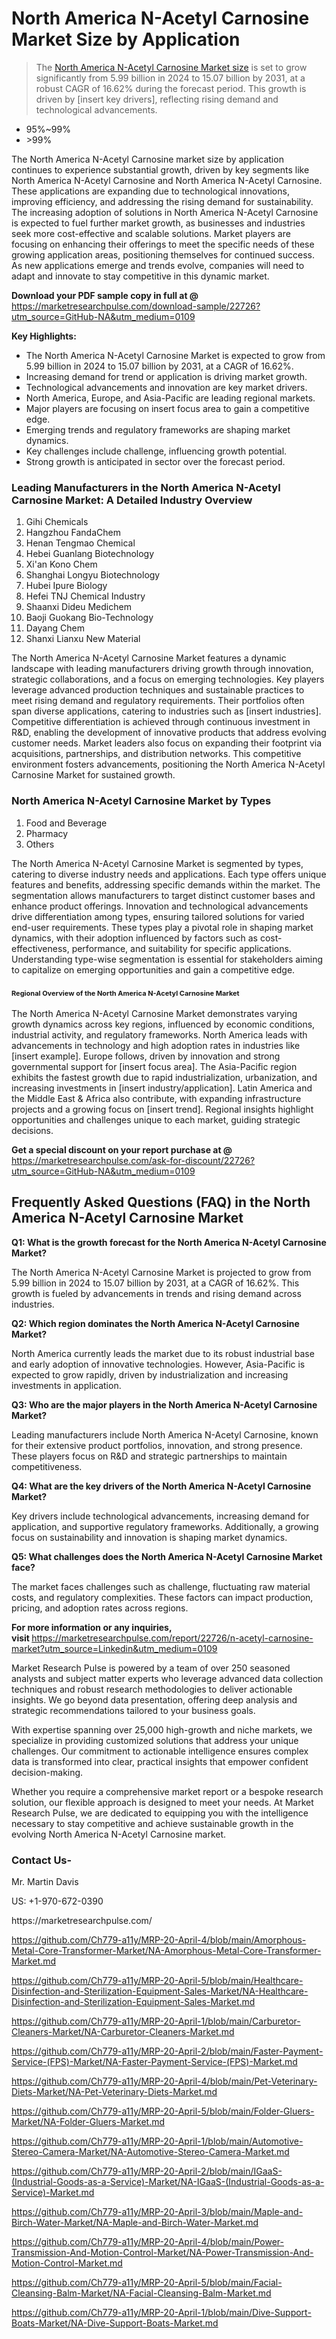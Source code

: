 <h1>North America N-Acetyl Carnosine Market&nbsp;Size by Application</h1><blockquote><p>The <a href="https://marketresearchpulse.com/download-sample/22726?utm_source=GitHub-NA&amp;utm_medium=0109">North America N-Acetyl Carnosine Market size</a> is set to grow significantly from 5.99 billion in 2024 to 15.07 billion by 2031, at a robust CAGR of 16.62% during the forecast period. This growth is driven by [insert key drivers], reflecting rising demand and technological advancements.</p></blockquote><ul><li>95%~99%<li> >99%</li></ul><p>The North America N-Acetyl Carnosine market size by application continues to experience substantial growth, driven by key segments like North America N-Acetyl Carnosine and North America N-Acetyl Carnosine. These applications are expanding due to technological innovations, improving efficiency, and addressing the rising demand for sustainability. The increasing adoption of solutions in North America N-Acetyl Carnosine is expected to fuel further market growth, as businesses and industries seek more cost-effective and scalable solutions. Market players are focusing on enhancing their offerings to meet the specific needs of these growing application areas, positioning themselves for continued success. As new applications emerge and trends evolve, companies will need to adapt and innovate to stay competitive in this dynamic market.</p><p><strong>Download your PDF sample copy in full at @ </strong><a href="https://marketresearchpulse.com/download-sample/22726?utm_source=GitHub-NA&amp;utm_medium=0109">https://marketresearchpulse.com/download-sample/22726?utm_source=GitHub-NA&amp;utm_medium=0109</a></p><p><strong>Key Highlights: </strong></p><ul><li>The North America N-Acetyl Carnosine Market is expected to grow from 5.99 billion in 2024 to 15.07 billion by 2031, at a CAGR of 16.62%.</li><li>Increasing demand for trend or application is driving market growth.</li><li>Technological advancements and innovation are key market drivers.</li><li>North America, Europe, and Asia-Pacific are leading regional markets.</li><li>Major players are focusing on insert focus area to gain a competitive edge.</li><li>Emerging trends and regulatory frameworks are shaping market dynamics.</li><li>Key challenges include challenge, influencing growth potential.</li><li>Strong growth is anticipated in sector over the forecast period.</li></ul><h3>Leading Manufacturers in the North America N-Acetyl Carnosine Market: A Detailed Industry Overview</h3><ol><li>Gihi Chemicals</li><li>Hangzhou FandaChem</li><li>Henan Tengmao Chemical</li><li>Hebei Guanlang Biotechnology</li><li>Xi'an Kono Chem</li><li>Shanghai Longyu Biotechnology</li><li>Hubei Ipure Biology</li><li>Hefei TNJ Chemical Industry</li><li>Shaanxi Dideu Medichem</li><li>Baoji Guokang Bio-Technology</li><li>Dayang Chem</li><li>Shanxi Lianxu New Material</li></ol><div class="flex max-w-full flex-col flex-grow"><div class="min-h-8 text-message flex w-full flex-col items-end gap-2 whitespace-normal break-words [.text-message+&amp;]:mt-5" dir="auto" data-message-author-role="assistant" data-message-id="fd8432e4-4910-450d-b182-61b7bfb0a01f" data-message-model-slug="gpt-4o"><div class="flex w-full flex-col gap-1 empty:hidden first:pt-[3px]"><div class="markdown prose w-full break-words dark:prose-invert light"><p>The North America N-Acetyl Carnosine Market features a dynamic landscape with leading manufacturers driving growth through innovation, strategic collaborations, and a focus on emerging technologies. Key players leverage advanced production techniques and sustainable practices to meet rising demand and regulatory requirements. Their portfolios often span diverse applications, catering to industries such as [insert industries]. Competitive differentiation is achieved through continuous investment in R&amp;D, enabling the development of innovative products that address evolving customer needs. Market leaders also focus on expanding their footprint via acquisitions, partnerships, and distribution networks. This competitive environment fosters advancements, positioning the North America N-Acetyl Carnosine Market for sustained growth.</p></div></div></div></div><h3>North America N-Acetyl Carnosine Market by Types</h3><ol><li>Food and Beverage<li> Pharmacy<li> Others</li></ol><div class="flex max-w-full flex-col flex-grow"><div class="min-h-8 text-message flex w-full flex-col items-end gap-2 whitespace-normal break-words [.text-message+&amp;]:mt-5" dir="auto" data-message-author-role="assistant" data-message-id="084470be-0bb7-4664-bddf-5156b4f41249" data-message-model-slug="gpt-4o-mini"><div class="flex w-full flex-col gap-1 empty:hidden first:pt-[3px]"><div class="markdown prose w-full break-words dark:prose-invert light"><p>The North America N-Acetyl Carnosine Market is segmented by types, catering to diverse industry needs and applications. Each type offers unique features and benefits, addressing specific demands within the market. The segmentation allows manufacturers to target distinct customer bases and enhance product offerings. Innovation and technological advancements drive differentiation among types, ensuring tailored solutions for varied end-user requirements. These types play a pivotal role in shaping market dynamics, with their adoption influenced by factors such as cost-effectiveness, performance, and suitability for specific applications. Understanding type-wise segmentation is essential for stakeholders aiming to capitalize on emerging opportunities and gain a competitive edge.</p></div></div></div></div><h3><span style="font-size: 11px;">Regional Overview of the North America N-Acetyl Carnosine Market</span></h3><div class="flex max-w-full flex-col flex-grow"><div class="min-h-8 text-message flex w-full flex-col items-end gap-2 whitespace-normal break-words [.text-message+&amp;]:mt-5" dir="auto" data-message-author-role="assistant" data-message-id="e9038762-ce64-4e30-91c9-9bd413514231" data-message-model-slug="gpt-4o-mini"><div class="flex w-full flex-col gap-1 empty:hidden first:pt-[3px]"><div class="markdown prose w-full break-words dark:prose-invert light"><p>The North America N-Acetyl Carnosine Market demonstrates varying growth dynamics across key regions, influenced by economic conditions, industrial activity, and regulatory frameworks. North America leads with advancements in technology and high adoption rates in industries like [insert example]. Europe follows, driven by innovation and strong governmental support for [insert focus area]. The Asia-Pacific region exhibits the fastest growth due to rapid industrialization, urbanization, and increasing investments in [insert industry/application]. Latin America and the Middle East &amp; Africa also contribute, with expanding infrastructure projects and a growing focus on [insert trend]. Regional insights highlight opportunities and challenges unique to each market, guiding strategic decisions.</p></div></div></div></div><p><strong>Get a special discount on your report purchase at @ </strong><a href="https://marketresearchpulse.com/ask-for-discount/22726?utm_source=GitHub-NA&amp;utm_medium=0109">https://marketresearchpulse.com/ask-for-discount/22726?utm_source=GitHub-NA&amp;utm_medium=0109</a></p><h2>Frequently Asked Questions (FAQ) in the North America N-Acetyl Carnosine Market</h2><p><strong>Q1: What is the growth forecast for the North America N-Acetyl Carnosine Market?</strong></p><p>The North America N-Acetyl Carnosine Market is projected to grow from 5.99 billion in 2024 to 15.07 billion by 2031, at a CAGR of 16.62%. This growth is fueled by advancements in trends and rising demand across industries.</p><p><strong>Q2: Which region dominates the North America N-Acetyl Carnosine Market?</strong></p><p>North America currently leads the market due to its robust industrial base and early adoption of innovative technologies. However, Asia-Pacific is expected to grow rapidly, driven by industrialization and increasing investments in application.</p><p><strong>Q3: Who are the major players in the North America N-Acetyl Carnosine Market?</strong></p><p>Leading manufacturers include North America N-Acetyl Carnosine, known for their extensive product portfolios, innovation, and strong presence. These players focus on R&amp;D and strategic partnerships to maintain competitiveness.</p><p><strong>Q4: What are the key drivers of the North America N-Acetyl Carnosine Market?</strong></p><p>Key drivers include technological advancements, increasing demand for application, and supportive regulatory frameworks. Additionally, a growing focus on sustainability and innovation is shaping market dynamics.</p><p><strong>Q5: What challenges does the North America N-Acetyl Carnosine Market face?</strong></p><p>The market faces challenges such as challenge, fluctuating raw material costs, and regulatory complexities. These factors can impact production, pricing, and adoption rates across regions.</p><p><strong>For more information or any inquiries, visit&nbsp;</strong><a href="https://marketresearchpulse.com/report/22726/n-acetyl-carnosine-market?utm_source=Linkedin&utm_medium=0109">https://marketresearchpulse.com/report/22726/n-acetyl-carnosine-market?utm_source=Linkedin&utm_medium=0109</a></p><p>Market Research Pulse is powered by a team of over 250 seasoned analysts and subject matter experts who leverage advanced data collection techniques and robust research methodologies to deliver actionable insights. We go beyond data presentation, offering deep analysis and strategic recommendations tailored to your business goals.</p><p>With expertise spanning over 25,000 high-growth and niche markets, we specialize in providing customized solutions that address your unique challenges. Our commitment to actionable intelligence ensures complex data is transformed into clear, practical insights that empower confident decision-making.</p><p>Whether you require a comprehensive market report or a bespoke research solution, our flexible approach is designed to meet your needs. At Market Research Pulse, we are dedicated to equipping you with the intelligence necessary to stay competitive and achieve sustainable growth in the evolving North America N-Acetyl Carnosine market.</p><h3><strong>Contact Us-</strong></h3><p>Mr. Martin Davis</p><p>US: +1-970-672-0390</p><p>https://marketresearchpulse.com/</p><p><a href="https://github.com/Ch779-a11y/MRP-20-April-4/blob/main/Amorphous-Metal-Core-Transformer-Market/NA-Amorphous-Metal-Core-Transformer-Market.md">https://github.com/Ch779-a11y/MRP-20-April-4/blob/main/Amorphous-Metal-Core-Transformer-Market/NA-Amorphous-Metal-Core-Transformer-Market.md</a></p><p><a href="https://github.com/Ch779-a11y/MRP-20-April-5/blob/main/Healthcare-Disinfection-and-Sterilization-Equipment-Sales-Market/NA-Healthcare-Disinfection-and-Sterilization-Equipment-Sales-Market.md">https://github.com/Ch779-a11y/MRP-20-April-5/blob/main/Healthcare-Disinfection-and-Sterilization-Equipment-Sales-Market/NA-Healthcare-Disinfection-and-Sterilization-Equipment-Sales-Market.md</a></p><p><a href="https://github.com/Ch779-a11y/MRP-20-April-1/blob/main/Carburetor-Cleaners-Market/NA-Carburetor-Cleaners-Market.md">https://github.com/Ch779-a11y/MRP-20-April-1/blob/main/Carburetor-Cleaners-Market/NA-Carburetor-Cleaners-Market.md</a></p><p><a href="https://github.com/Ch779-a11y/MRP-20-April-2/blob/main/Faster-Payment-Service-(FPS)-Market/NA-Faster-Payment-Service-(FPS)-Market.md">https://github.com/Ch779-a11y/MRP-20-April-2/blob/main/Faster-Payment-Service-(FPS)-Market/NA-Faster-Payment-Service-(FPS)-Market.md</a></p><p><a href="https://github.com/Ch779-a11y/MRP-20-April-4/blob/main/Pet-Veterinary-Diets-Market/NA-Pet-Veterinary-Diets-Market.md">https://github.com/Ch779-a11y/MRP-20-April-4/blob/main/Pet-Veterinary-Diets-Market/NA-Pet-Veterinary-Diets-Market.md</a></p><p><a href="https://github.com/Ch779-a11y/MRP-20-April-5/blob/main/Folder-Gluers-Market/NA-Folder-Gluers-Market.md">https://github.com/Ch779-a11y/MRP-20-April-5/blob/main/Folder-Gluers-Market/NA-Folder-Gluers-Market.md</a></p><p><a href="https://github.com/Ch779-a11y/MRP-20-April-1/blob/main/Automotive-Stereo-Camera-Market/NA-Automotive-Stereo-Camera-Market.md">https://github.com/Ch779-a11y/MRP-20-April-1/blob/main/Automotive-Stereo-Camera-Market/NA-Automotive-Stereo-Camera-Market.md</a></p><p><a href="https://github.com/Ch779-a11y/MRP-20-April-2/blob/main/IGaaS-(Industrial-Goods-as-a-Service)-Market/NA-IGaaS-(Industrial-Goods-as-a-Service)-Market.md">https://github.com/Ch779-a11y/MRP-20-April-2/blob/main/IGaaS-(Industrial-Goods-as-a-Service)-Market/NA-IGaaS-(Industrial-Goods-as-a-Service)-Market.md</a></p><p><a href="https://github.com/Ch779-a11y/MRP-20-April-3/blob/main/Maple-and-Birch-Water-Market/NA-Maple-and-Birch-Water-Market.md">https://github.com/Ch779-a11y/MRP-20-April-3/blob/main/Maple-and-Birch-Water-Market/NA-Maple-and-Birch-Water-Market.md</a></p><p><a href="https://github.com/Ch779-a11y/MRP-20-April-4/blob/main/Power-Transmission-And-Motion-Control-Market/NA-Power-Transmission-And-Motion-Control-Market.md">https://github.com/Ch779-a11y/MRP-20-April-4/blob/main/Power-Transmission-And-Motion-Control-Market/NA-Power-Transmission-And-Motion-Control-Market.md</a></p><p><a href="https://github.com/Ch779-a11y/MRP-20-April-5/blob/main/Facial-Cleansing-Balm-Market/NA-Facial-Cleansing-Balm-Market.md">https://github.com/Ch779-a11y/MRP-20-April-5/blob/main/Facial-Cleansing-Balm-Market/NA-Facial-Cleansing-Balm-Market.md</a></p><p><a href="https://github.com/Ch779-a11y/MRP-20-April-1/blob/main/Dive-Support-Boats-Market/NA-Dive-Support-Boats-Market.md">https://github.com/Ch779-a11y/MRP-20-April-1/blob/main/Dive-Support-Boats-Market/NA-Dive-Support-Boats-Market.md</a></p>
